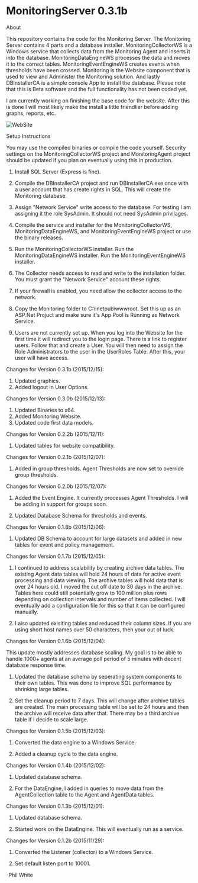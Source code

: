 # MonitoringServer 0.3.1b

About

This repository contains the code for the Monitoring Server.  The Monitoring Server contains 4 parts and a database installer.  MonitoringCollectorWS is a Windows service that collects data from the Monitoring Agent and inserts it into the database.  MonitoringDataEngineWS processes the data and moves it to the correct tables.  MonitoringEventEngineWS creates events when thresholds have been crossed.  Monitoring is the Website component that is used to view and Administer the Monitoring solution.  And lastly DBInstallerCA is a simple console App to install the database.  Please note that this is Beta software and the full functionality has not been coded yet.  

I am currently working on finishing the base code for the website.  After this is done I will most likely make the install a little friendlier before adding graphs, reports, etc.  

![WebSite](https://raw.githubusercontent.com/philipcwhite/MonitoringServer/master/Website.png)

Setup Instructions

You may use the compiled binaries or compile the code yourself.  Security settings on the MonitoringCollectorWS project and MonitoringAgent project should be updated if you plan on eventually using this in production.

1. Install SQL Server (Express is fine).  

2. Compile the DBInstallerCA project and run DBInstallerCA.exe once with a user account that has create rights in SQL.  This will create the Monitoring database.

3. Assign "Network Service" write access to the database.  For testing I am assigning it the role SysAdmin.  It should not need SysAdmin privilages.  

4. Compile the service and installer for the MonitoringCollectorWS, MonitoringDataEngineWS, and MonitoringEventEngineWS project or use the binary releases.

5. Run the MonitoringCollectorWS installer.  Run the MonitoringDataEngineWS installer.  Run the MonitoringEventEngineWS installer.

6. The Collector needs access to read and write to the installation folder.  You must grant the "Network Service" account these rights.  

7. If your firewall is enabled, you need allow the collector access to the network.

8. Copy the Monitoring folder to C:\inetpub\wwwroot.  Set this up as an ASP.Net Projuct and make sure it's App Pool is Running as Network Service.

9.  Users are not currently set up.  When you log into the Website for the first time it will redirect you to the login page.  There is a link to register users.  Follow that and create a User.  You will then need to assign the Role Administrators to the user in the UserRoles Table.  After this, your user will have access.
 
Changes for Version 0.3.1b (2015/12/15):

1.  Updated graphics.
2.  Added logout in User Options.

Changes for Version 0.3.0b (2015/12/13):

1.  Updated Binaries to x64.  
2.  Added Monitoring Website.
3.  Updated code first data models.

Changes for Version 0.2.2b (2015/12/11):

1. Updated tables for website compatibility.   

Changes for Version 0.2.1b (2015/12/07):

1. Added in group thresholds.  Agent Thresholds are now set to override group thresholds.  

Changes for Version 0.2.0b (2015/12/07):

1.  Added the Event Engine.  It currently processes Agent Thresholds.  I will be adding in support for groups soon.

2.  Updated Database Schema for thresholds and events.

Changes for Version 0.1.8b (2015/12/06):

1. Updated DB Schema to account for large datasets and added in new tables for event and policy management.

Changes for Version 0.1.7b (2015/12/05):

1.  I continued to address scalability by creating archive data tables.  The existing Agent data tables will hold 24 hours of data for active event processing and data viewing.  The archive tables will hold data that is over 24 hours old.  I moved the cut off date to 30 days in the archive.  Tables here could still potentially grow to 100 million plus rows depending on collection intervals and number of items collected.  I will eventually add a configuration file for this so that it can be configured manually.

2.  I also updated exisiting tables and reduced their column sizes.  If you are using short host names over 50 characters, then your out of luck. 

Changes for Version 0.1.6b (2015/12/04):

This update mostly addresses database scaling.  My goal is to be able to handle 1000+ agents at an average poll period of 5 minutes with decent database response time.

1.  Updated the database schema by seperating system components to their own tables.  This was done to improve SQL performance by shrinking large tables.

2.  Set the cleanup period to 7 days.  This will change after archive tables are created.  The main processing table will be set to 24 hours and then the archive will receive data after that.  There may be a third archive table if I decide to scale large.  

Changes for Version 0.1.5b (2015/12/03):

1.  Converted the data engine to a Windows Service.

2.  Added a cleanup cycle to the data engine.  

Changes for Version 0.1.4b (2015/12/02):

1.  Updated database schema.

2.  For the DataEngine, I added in queries to move data from the AgentCollection table to the Agent and AgentData tables.

Changes for Version 0.1.3b (2015/12/01):

1. Updated database schema. 

2. Started work on the DataEngine.  This will eventually run as a service.  

Changes for Version 0.1.2b (2015/11/29):

1. Converted the Listener (collector) to a Windows Service.

2. Set default listen port to 10001.


-Phil White